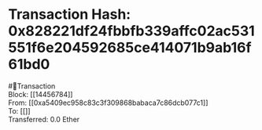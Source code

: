 
Transaction Hash: 0x828221df24fbbfb339affc02ac531551f6e204592685ce414071b9ab16f61bd0
====================================================================================
  
#💸Transaction  
Block: [[14456784]]  
From: [[0xa5409ec958c83c3f309868babaca7c86dcb077c1]]  
To: [[]]  
Transferred: 0.0 Ether